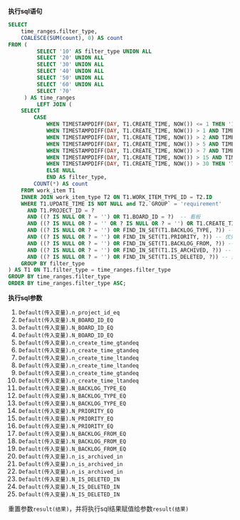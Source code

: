 <p class="panel-title"><b>执行sql语句</b></p>

```sql
SELECT
    time_ranges.filter_type,
    COALESCE(SUM(count), 0) AS count
FROM (
         SELECT '10' AS filter_type UNION ALL
         SELECT '20' UNION ALL
         SELECT '30' UNION ALL
         SELECT '40' UNION ALL
         SELECT '50' UNION ALL
         SELECT '60' UNION ALL
         SELECT '70'
     ) AS time_ranges
         LEFT JOIN (
    SELECT
        CASE
            WHEN TIMESTAMPDIFF(DAY, T1.CREATE_TIME, NOW()) <= 1 THEN '10'
            WHEN TIMESTAMPDIFF(DAY, T1.CREATE_TIME, NOW()) > 1 AND TIMESTAMPDIFF(DAY, T1.CREATE_TIME, NOW()) <= 2 THEN '20'
            WHEN TIMESTAMPDIFF(DAY, T1.CREATE_TIME, NOW()) > 2 AND TIMESTAMPDIFF(DAY, T1.CREATE_TIME, NOW()) <= 5 THEN '30'
            WHEN TIMESTAMPDIFF(DAY, T1.CREATE_TIME, NOW()) > 5 AND TIMESTAMPDIFF(DAY, T1.CREATE_TIME, NOW()) <= 7 THEN '40'
            WHEN TIMESTAMPDIFF(DAY, T1.CREATE_TIME, NOW()) > 7 AND TIMESTAMPDIFF(DAY, T1.CREATE_TIME, NOW()) <= 15 THEN '50'
            WHEN TIMESTAMPDIFF(DAY, T1.CREATE_TIME, NOW()) > 15 AND TIMESTAMPDIFF(DAY, T1.CREATE_TIME, NOW()) <= 30 THEN '60'
            WHEN TIMESTAMPDIFF(DAY, T1.CREATE_TIME, NOW()) > 30 THEN '70'
            ELSE NULL
            END AS filter_type,
        COUNT(*) AS count
    FROM work_item T1
    INNER JOIN work_item_type T2 ON T1.WORK_ITEM_TYPE_ID = T2.ID
    WHERE T1.UPDATE_TIME IS NOT NULL and T2.`GROUP` = 'requirement'
      AND T1.PROJECT_ID = ?
      AND ((? IS NULL OR ? = '') OR T1.BOARD_ID = ?)  -- 看板
      AND ((? IS NULL OR ? = '' OR ? IS NULL OR ? = '') OR T1.CREATE_TIME BETWEEN ? AND ?) -- 创建时间范围
      AND ((? IS NULL OR ? = '') OR FIND_IN_SET(T1.BACKLOG_TYPE, ?)) -- 需求类型
      AND ((? IS NULL OR ? = '') OR FIND_IN_SET(T1.PRIORITY, ?)) -- 优先级
      AND ((? IS NULL OR ? = '') OR FIND_IN_SET(T1.BACKLOG_FROM, ?)) -- 需求来源
      AND ((? IS NULL OR ? = '') OR FIND_IN_SET(T1.IS_ARCHIVED, ?)) -- 是否归档
      AND ((? IS NULL OR ? = '') OR FIND_IN_SET(T1.IS_DELETED, ?)) -- 是否删除
    GROUP BY filter_type
) AS T1 ON T1.filter_type = time_ranges.filter_type
GROUP BY time_ranges.filter_type
ORDER BY time_ranges.filter_type ASC;
```

<p class="panel-title"><b>执行sql参数</b></p>

1. `Default(传入变量).n_project_id_eq`
2. `Default(传入变量).N_BOARD_ID_EQ`
3. `Default(传入变量).N_BOARD_ID_EQ`
4. `Default(传入变量).N_BOARD_ID_EQ`
5. `Default(传入变量).n_create_time_gtandeq`
6. `Default(传入变量).n_create_time_gtandeq`
7. `Default(传入变量).n_create_time_ltandeq`
8. `Default(传入变量).n_create_time_ltandeq`
9. `Default(传入变量).n_create_time_gtandeq`
10. `Default(传入变量).n_create_time_ltandeq`
11. `Default(传入变量).N_BACKLOG_TYPE_EQ`
12. `Default(传入变量).N_BACKLOG_TYPE_EQ`
13. `Default(传入变量).N_BACKLOG_TYPE_EQ`
14. `Default(传入变量).N_PRIORITY_EQ`
15. `Default(传入变量).N_PRIORITY_EQ`
16. `Default(传入变量).N_PRIORITY_EQ`
17. `Default(传入变量).N_BACKLOG_FROM_EQ`
18. `Default(传入变量).N_BACKLOG_FROM_EQ`
19. `Default(传入变量).N_BACKLOG_FROM_EQ`
20. `Default(传入变量).n_is_archived_in`
21. `Default(传入变量).n_is_archived_in`
22. `Default(传入变量).n_is_archived_in`
23. `Default(传入变量).N_IS_DELETED_IN`
24. `Default(传入变量).N_IS_DELETED_IN`
25. `Default(传入变量).N_IS_DELETED_IN`

重置参数`result(结果)`，并将执行sql结果赋值给参数`result(结果)`
